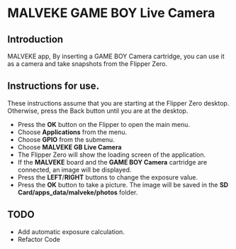 # MALVEKE **GAME BOY** Live Camera 

## Introduction
MALVEKE app, By inserting a GAME BOY Camera cartridge, you can use it as a camera and take snapshots from the Flipper Zero.

## Instructions for use.

These instructions assume that you are starting at the Flipper Zero desktop. Otherwise, press the Back button until you are at the desktop.

- Press the **OK** button on the Flipper to open the main menu.
- Choose **Applications** from the menu.
- Choose **GPIO** from the submenu.
- Choose **MALVEKE GB Live Camera**
- The Flipper Zero will show the loading screen of the application. 
- If the **MALVEKE** board and the **GAME BOY Camera** cartridge are connected, an image will be displayed.
- Press the **LEFT**/**RIGHT** buttons to change the exposure value.
- Press the **OK** button to take a picture. The image will be saved in the **SD Card/apps_data/malveke/photos** folder. 

## TODO
- Add automatic exposure calculation.
- Refactor Code